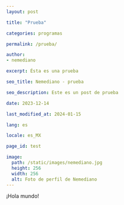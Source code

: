 ```yaml
---
layout: post

title: "Prueba"

categories: programas

permalink: /prueba/

author:
- nemediano

excerpt: Ésta es una prueba

seo_title: Nemediano - prueba

seo_description: Este es un post de prueba

date: 2023-12-14

last_modified_at: 2024-01-15

lang: es

locale: es_MX

page_id: test

image:
  path: /static/images/nemediano.jpg
  height: 256
  width: 256
  alt: Foto de perfil de Nemediano
---
```


¡Hola mundo!
